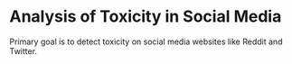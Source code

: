# Analysis of Toxicity in Social Media

Primary goal is to detect toxicity on social media websites like Reddit and Twitter.
